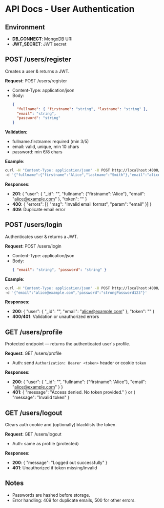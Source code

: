 # API Docs - User Authentication

## Environment
- **DB_CONNECT**: MongoDB URI
- **JWT_SECRET**: JWT secret

## POST /users/register
Creates a user & returns a JWT.

**Request**: POST /users/register
- Content-Type: application/json
- Body:
  ```json
  {
    "fullname": { "firstname": "string", "lastname": "string" },
    "email": "string",
    "password": "string"
  }
  ```
**Validation**: 
- fullname.firstname: required (min 3/5)
- email: valid, unique, min 10 chars
- password: min 6/8 chars

**Example**:
```bash
curl -H "Content-Type: application/json" -X POST http://localhost:4000/users/register \
-d '{"fullname":{"firstname":"Alice","lastname":"Smith"},"email":"alice@example.com","password":"strongPassword123"}'
```

**Responses**:
- **201**: { "user": { "_id": "<id>", "fullname": {"firstname":"Alice"}, "email": "alice@example.com" }, "token": "<jwt>" }
- **400**: { "errors": [{ "msg": "Invalid email format", "param": "email" }] }
- **409**: Duplicate email error

## POST /users/login
Authenticates user & returns a JWT.

**Request**: POST /users/login
- Content-Type: application/json
- Body:
  ```json
  { "email": "string", "password": "string" }
  ```

**Example**:
```bash
curl -H "Content-Type: application/json" -X POST http://localhost:4000/users/login \
-d '{"email":"alice@example.com","password":"strongPassword123"}'
```

**Responses**:
- **200**: { "user": { "_id": "<id>", "email": "alice@example.com" }, "token": "<jwt>" }
- **400/401**: Validation or unauthorized errors
## GET /users/profile
Protected endpoint — returns the authenticated user's profile.

**Request**: GET /users/profile
- Auth: send `Authorization: Bearer <token>` header or cookie `token`

**Responses**:
- **200**: { "user": { "_id": "<id>", "fullname": {"firstname":"Alice"}, "email": "alice@example.com" } }
- **401**: { "message": "Access denied. No token provided." } or { "message": "Invalid token" }

## GET /users/logout
Clears auth cookie and (optionally) blacklists the token.

**Request**: GET /users/logout
- Auth: same as profile (protected)

**Responses**:
- **200**: { "message": "Logged out successfully" }
- **401**: Unauthorized if token missing/invalid

## Notes
- Passwords are hashed before storage.
- Error handling: 409 for duplicate emails, 500 for other errors.
